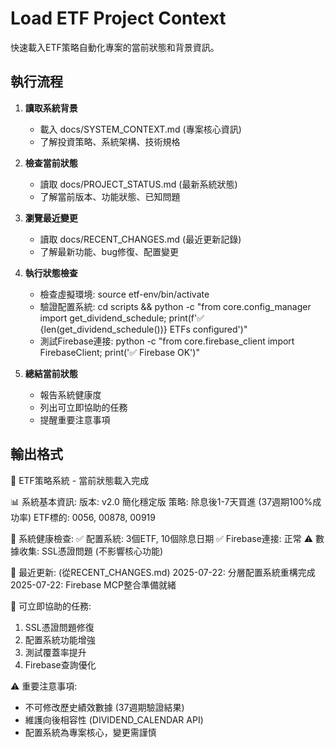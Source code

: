 # Load ETF Project Context

快速載入ETF策略自動化專案的當前狀態和背景資訊。

## 執行流程

1. **讀取系統背景**
   - 載入 docs/SYSTEM_CONTEXT.md (專案核心資訊)
   - 了解投資策略、系統架構、技術規格

2. **檢查當前狀態**
   - 讀取 docs/PROJECT_STATUS.md (最新系統狀態)
   - 了解當前版本、功能狀態、已知問題

3. **瀏覽最近變更**
   - 讀取 docs/RECENT_CHANGES.md (最近更新記錄)
   - 了解最新功能、bug修復、配置變更

4. **執行狀態檢查**
   - 檢查虛擬環境: source etf-env/bin/activate
   - 驗證配置系統: cd scripts && python -c "from core.config_manager import get_dividend_schedule; print(f'✅ {len(get_dividend_schedule())} ETFs configured')"
   - 測試Firebase連接: python -c "from core.firebase_client import FirebaseClient; print('✅ Firebase OK')"

5. **總結當前狀態**
   - 報告系統健康度
   - 列出可立即協助的任務
   - 提醒重要注意事項

## 輸出格式
🎯 ETF策略系統 - 當前狀態載入完成

📊 系統基本資訊:
   版本: v2.0 簡化穩定版
   策略: 除息後1-7天買進 (37週期100%成功率)
   ETF標的: 0056, 00878, 00919

💊 系統健康檢查:
   ✅ 配置系統: 3個ETF, 10個除息日期
   ✅ Firebase連接: 正常
   ⚠️ 數據收集: SSL憑證問題 (不影響核心功能)

📅 最近更新: (從RECENT_CHANGES.md)
   2025-07-22: 分層配置系統重構完成
   2025-07-22: Firebase MCP整合準備就緒
   
🎯 可立即協助的任務:
   1. SSL憑證問題修復
   2. 配置系統功能增強  
   3. 測試覆蓋率提升
   4. Firebase查詢優化

⚠️ 重要注意事項:
   - 不可修改歷史績效數據 (37週期驗證結果)
   - 維護向後相容性 (DIVIDEND_CALENDAR API)
   - 配置系統為專案核心，變更需謹慎